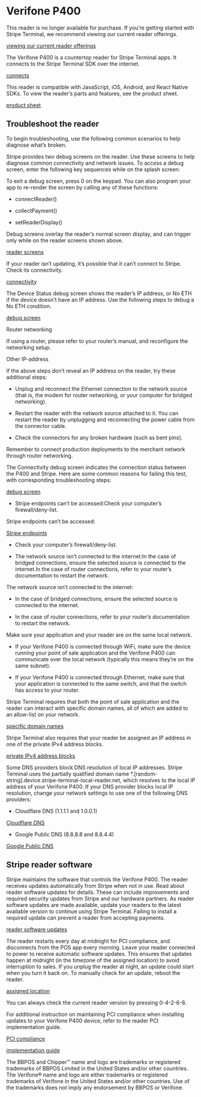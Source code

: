 # Verifone P400

This reader is no longer available for purchase. If you’re getting started with Stripe Terminal, we recommend viewing our current reader offerings.

[viewing our current reader offerings](/terminal/payments/setup-reader)

The Verifone P400 is a countertop reader for Stripe Terminal apps. It connects to the Stripe Terminal SDK over the internet.

[connects](/terminal/payments/connect-reader?reader-type=internet)

This reader is compatible with JavaScript, iOS, Android, and React Native SDKs. To view the reader’s parts and features, see the product sheet.

[product sheet](https://www.verifone.com/sites/default/files/2018-01/p400_datasheet_ltr_013018.pdf)

## Troubleshoot the reader

To begin troubleshooting, use the following common scenarios to help diagnose what’s broken.

Stripe provides two debug screens on the reader. Use these screens to help diagnose common connectivity and network issues. To access a debug screen, enter the following key sequences while on the splash screen:

To exit a debug screen, press 0 on the keypad. You can also program your app to re-render the screen by calling any of these functions:

- connectReader()

- collectPayment()

- setReaderDisplay()

Debug screens overlay the reader’s normal screen display, and can trigger only while on the reader screens shown above.

[reader screens](#reader-screens)

If your reader isn’t updating, it’s possible that it can’t connect to Stripe. Check its connectivity.

[connectivity](#checking-connectivity)

The Device Status debug screen shows the reader’s IP address, or No ETH if the device doesn’t have an IP address. Use the following steps to debug a No ETH condition.

[debug screen](#checking-connectivity)

Router networking

If using a router, please refer to your router’s manual, and reconfigure the networking setup.

Other IP-address

If the above steps don’t reveal an IP address on the reader, try these additional steps:

- Unplug and reconnect the Ethernet connection to the network source (that is, the modem for router networking, or your computer for bridged networking).

- Restart the reader with the network source attached to it. You can restart the reader by unplugging and reconnecting the power cable from the connector cable.

- Check the connectors for any broken hardware (such as bent pins).

Remember to connect production deployments to the merchant network through router networking.

The Connectivity debug screen indicates the connection status between the P400 and Stripe. Here are some common reasons for failing this test, with corresponding troubleshooting steps:

[debug screen](#checking-connectivity)

- Stripe endpoints can’t be accessed:Check your computer’s firewall/deny-list.

Stripe endpoints can’t be accessed:

[Stripe endpoints](/ips)

- Check your computer’s firewall/deny-list.

- The network source isn’t connected to the internet:In the case of bridged connections, ensure the selected source is connected to the internet.In the case of router connections, refer to your router’s documentation to restart the network.

The network source isn’t connected to the internet:

- In the case of bridged connections, ensure the selected source is connected to the internet.

- In the case of router connections, refer to your router’s documentation to restart the network.

Make sure your application and your reader are on the same local network.

- If your Verifone P400 is connected through WiFi, make sure the device running your point of sale application and the Verifone P400 can communicate over the local network (typically this means they’re on the same subnet).

- If your Verifone P400 is connected through Ethernet, make sure that your application is connected to the same switch, and that the switch has access to your router.

Stripe Terminal requires that both the point of sale application and the reader can interact with specific domain names, all of which are added to an allow-list on your network.

[specific domain names](/ips#stripe-terminal-domains)

Stripe Terminal also requires that your reader be assigned an IP address in one of the private IPv4 address blocks.

[private IPv4 address blocks](https://en.wikipedia.org/wiki/Private_network)

Some DNS providers block DNS resolution of local IP addresses. Stripe Terminal uses the partially qualified domain name *.[random-string].device.stripe-terminal-local-reader.net, which resolves to the local IP address of your Verifone P400. If your DNS provider blocks local IP resolution, change your network settings to use one of the following DNS providers:

- Cloudflare DNS (1.1.1.1 and 1.0.0.1)

[Cloudflare DNS](https://1.1.1.1/dns/)

- Google Public DNS (8.8.8.8 and 8.8.4.4)

[Google Public DNS](https://developers.google.com/speed/public-dns)

## Stripe reader software

Stripe maintains the software that controls the Verifone P400. The reader receives updates automatically from Stripe when not in use. Read about reader software updates for details. These can include improvements and required security updates from Stripe and our hardware partners. As reader software updates are made available, update your readers to the latest available version to continue using Stripe Terminal. Failing to install a required update can prevent a reader from accepting payments.

[reader software updates](/terminal/payments/setup-reader#reader-software-updates)

The reader restarts every day at midnight for PCI compliance, and disconnects from the POS app every morning. Leave your reader connected to power to receive automatic software updates. This ensures that updates happen at midnight (in the timezone of the assigned location) to avoid interruption to sales. If you unplug the reader at night, an update could start when you turn it back on. To manually check for an update, reboot the reader.

[assigned location](/terminal/fleet/locations)

You can always check the current reader version by pressing 0-4-2-6-8.

For additional instruction on maintaining PCI compliance when installing updates to your Verifone P400 device, refer to the reader PCI implementation guide.

[PCI compliance](/security/guide#validating-pci-compliance)

[implementation guide](https://stripe.com/files/terminal/terminal_implementation_guide.pdf)

The BBPOS and Chipper™ name and logo are trademarks or registered trademarks of BBPOS Limited in the United States and/or other countries. The Verifone® name and logo are either trademarks or registered trademarks of Verifone in the United States and/or other countries. Use of the trademarks does not imply any endorsement by BBPOS or Verifone.
